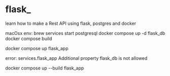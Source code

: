 # flask_
learn how to make a Rest API using flask, postgres and docker



macOsx env:
brew services start postgresql
docker compose up -d flask_db
docker compose build 

docker compose up flask_app

error: 
 services.flask_app Additional property flask_db is not allowed


docker compose up --build flask_app
